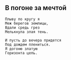 ## В погоне за мечтой
```
Плыву по кругу я
Меж берегов землицы,
Вдали средь грез
Мелькнула злая тень.
```
```
И пусть до вечера придется
Под дождем плениться.
Я догоню златую
Горизонта цепь.
```
